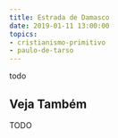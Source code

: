 ```yaml
---
title: Estrada de Damasco
date: 2019-01-11 13:00:00
topics: 
- cristianismo-primitivo
- paulo-de-tarso
---
```


todo

## Veja Também
TODO

